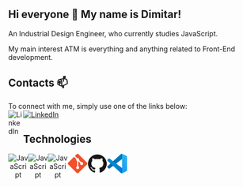 ## Hi everyone 👋 My name is Dimitar!

An Industrial Design Engineer, who currently studies JavaScript.

My main interest ATM is everything and anything related to Front-End development.

## Contacts 📫 

To connect with me, simply use one of the links below:  
[<img width="30" align="left" alt="LinkedIn" src="https://github.com/dheereshagrwal/colored-icons/blob/master/public/logos/linkedin/linkedin.svg"/>](https://www.linkedin.com/in/dimitar-georgiev-dmt/)
[<img width="30" alt="LinkedIn" src="https://github.com/dheereshagrwal/colored-icons/blob/master/public/logos/gmail/gmail.svg"/>](mailto:dmtfvn@gmail.com)

## Technologies

<div align="center">
	<img width="40" align="left" alt="JavaScript" src="https://github.com/dheereshagrwal/colored-icons/blob/master/public/logos/html/html.svg"/>
</div>

<div align="center">
	<img width="40" align="left" alt="JavaScript" src="https://github.com/dheereshagrwal/colored-icons/blob/master/public/logos/css/css.svg"/>
</div>

<div align="center">
	<img width="40" align="left" alt="JavaScript" src="https://github.com/dheereshagrwal/colored-icons/blob/master/public/logos/js/js.svg"/>
</div>

<div align="center">
	<img width="40" align="left" alt="JavaScript" src="https://github.com/devicons/devicon/blob/master/icons/git/git-original.svg"/>
</div>

<div align="center">
	<img width="40" align="left" alt="JavaScript" src="https://github.com/devicons/devicon/blob/master/icons/github/github-original.svg"/>
</div>

<div align="center">
	<img width="40" align="left" alt="JavaScript" src="https://github.com/devicons/devicon/blob/master/icons/vscode/vscode-original.svg"/>
</div>
